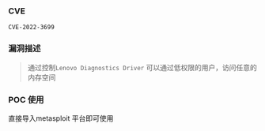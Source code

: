 ### CVE
`CVE-2022-3699`
### 漏洞描述
 > 通过控制`Lenovo Diagnostics Driver` 可以通过低权限的用户，访问任意的内存空间
### POC 使用
直接导入metasploit 平台即可使用


